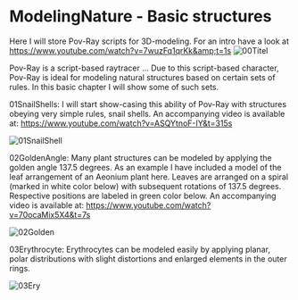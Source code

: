 # ModelingNature - Basic structures
Here I will store Pov-Ray scripts for 3D-modeling. For an intro have a look at https://www.youtube.com/watch?v=7wuzFq1qrKk&amp;t=1s
![00Titel](https://github.com/tjrfester/ModelingNature/assets/153545618/2b8987dc-c28b-40be-bc5e-1fb51f97db0c)

Pov-Ray is a script-based raytracer ... Due to this script-based character, Pov-Ray is ideal for modeling natural structures based on certain sets of rules. In this basic chapter I will show some of such sets. 

01SnailShells: I will start show-casing this ability of Pov-Ray with structures obeying very simple rules, snail shells. An accompanying video is available at: https://www.youtube.com/watch?v=ASQYtnoF-IY&t=315s

![01SnailShell](https://github.com/tjrfester/ModelingNature/assets/153545618/769fce08-5c14-46f2-a05d-9aacaea87efd)

02GoldenAngle: Many plant structures can be modeled by applying the golden angle 137.5 degrees. As an example I have included a model of the leaf arrangement of an Aeonium plant here. Leaves are arranged on a spiral (marked in white color below) with subsequent rotations of 137.5 degrees. Respective positions are labeled in green color below. An accompanying video is available at: https://www.youtube.com/watch?v=70ocaMix5X4&t=7s

![02Golden](https://github.com/tjrfester/ModelingNature/assets/153545618/f5fa5d0e-518f-42a9-9e97-9a6ef458f80a)

03Erythrocyte: Erythrocytes can be modeled easily by applying planar, polar distributions with slight distortions and enlarged elements in the outer rings. 

![03Ery](https://github.com/tjrfester/ModelingNature/assets/153545618/c4d9c94b-a067-47e7-9dee-6a1f9e394d01)

